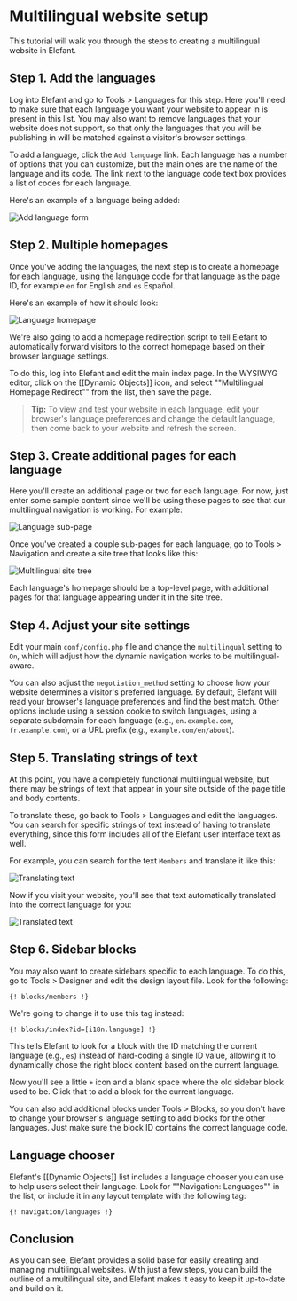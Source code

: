 # Multilingual website setup

This tutorial will walk you through the steps to creating a multilingual website in Elefant.

## Step 1. Add the languages

Log into Elefant and go to Tools > Languages for this step. Here you'll need to make sure that each language you want your website to appear in is present in this list. You may also want to remove languages that your website does not support, so that only the languages that you will be publishing in will be matched against a visitor's browser settings.

To add a language, click the `Add language` link. Each language has a number of options that you can customize, but the main ones are the name of the language and its code. The link next to the language code text box provides a list of codes for each language.

Here's an example of a language being added:

![Add language form](http://www.elefantcms.com/files/docs/add-language.png)

## Step 2. Multiple homepages

Once you've adding the languages, the next step is to create a homepage for each language, using the language code for that language as the page ID, for example `en` for English and `es` Español.

Here's an example of how it should look:

![Language homepage](http://www.elefantcms.com/files/docs/language-homepage.png)

We're also going to add a homepage redirection script to tell Elefant to automatically forward visitors to the correct homepage based on their browser language settings.

To do this, log into Elefant and edit the main index page. In the WYSIWYG editor, click on the [[Dynamic Objects]] icon, and select ""Multilingual Homepage Redirect"" from the list, then save the page.

> **Tip:** To view and test your website in each language, edit your browser's language preferences and change the default language, then come back to your website and refresh the screen.

## Step 3. Create additional pages for each language

Here you'll create an additional page or two for each language. For now, just enter some sample content since we'll be using these pages to see that our multilingual navigation is working. For example:

![Language sub-page](http://www.elefantcms.com/files/docs/language-subpage.png)

Once you've created a couple sub-pages for each language, go to Tools > Navigation and create a site tree that looks like this:

![Multilingual site tree](http://www.elefantcms.com/files/docs/multilingual-site-tree.png)

Each language's homepage should be a top-level page, with additional pages for that language appearing under it in the site tree.

## Step 4. Adjust your site settings

Edit your main `conf/config.php` file and change the `multilingual` setting to `On`, which will adjust how the dynamic navigation works to be multilingual-aware.

You can also adjust the `negotiation_method` setting to choose how your website determines a visitor's preferred language. By default, Elefant will read your browser's language preferences and find the best match. Other options include using a session cookie to switch languages, using a separate subdomain for each language (e.g., `en.example.com`, `fr.example.com`), or a URL prefix (e.g., `example.com/en/about`).

## Step 5. Translating strings of text

At this point, you have a completely functional multilingual website, but there may be strings of text that appear in your site outside of the page title and body contents.

To translate these, go back to Tools > Languages and edit the languages. You can search for specific strings of text instead of having to translate everything, since this form includes all of the Elefant user interface text as well.

For example, you can search for the text `Members` and translate it like this:

![Translating text](http://www.elefantcms.com/files/docs/translating-text.png)

Now if you visit your website, you'll see that text automatically translated into the correct language for you:

![Translated text](http://www.elefantcms.com/files/docs/translated-text.png)

## Step 6. Sidebar blocks

You may also want to create sidebars specific to each language. To do this, go to Tools > Designer and edit the design layout file. Look for the following:

	{! blocks/members !}

We're going to change it to use this tag instead:

	{! blocks/index?id=[i18n.language] !}

This tells Elefant to look for a block with the ID matching the current language (e.g., `es`) instead of hard-coding a single ID value, allowing it to dynamically chose the right block content based on the current language.

Now you'll see a little `+` icon and a blank space where the old sidebar block used to be. Click that to add a block for the current language.

You can also add additional blocks under Tools > Blocks, so you don't have to change your browser's language setting to add blocks for the other languages. Just make sure the block ID contains the correct language code.

## Language chooser

Elefant's [[Dynamic Objects]] list includes a language chooser you can use to help users select their language. Look for ""Navigation: Languages"" in the list, or include it in any layout template with the following tag:

	{! navigation/languages !}

## Conclusion

As you can see, Elefant provides a solid base for easily creating and managing multilingual websites. With just a few steps, you can build the outline of a multilingual site, and Elefant makes it easy to keep it up-to-date and build on it.